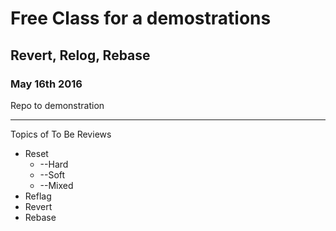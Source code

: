 # Free Class for a demostrations
## Revert, Relog, Rebase
### May 16th 2016 
Repo to demonstration

---

Topics of To Be Reviews

* Reset
  * --Hard
  * --Soft
  * --Mixed
* Reflag
* Revert
* Rebase

